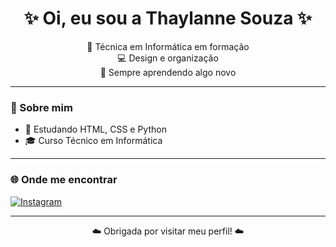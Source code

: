 <h1 align="center">✨ Oi, eu sou a Thaylanne Souza ✨</h1>

<p align="center">
🌸 Técnica em Informática em formação <br>
💻 Design e organização <br>
🎀 Sempre aprendendo algo novo <br>
</p>

---

### 💼 Sobre mim
- 🌱 Estudando HTML, CSS e Python
- 🎓 Curso Técnico em Informática

---

### 🌐 Onde me encontrar

[![Instagram](https://img.shields.io/badge/@thay.souza__lima-E4405F?style=flat&logo=instagram&logoColor=white)](https://www.instagram.com/thay.souza_lima)

---

<p align="center">
  ☁️ Obrigada por visitar meu perfil! ☁️
</p>

